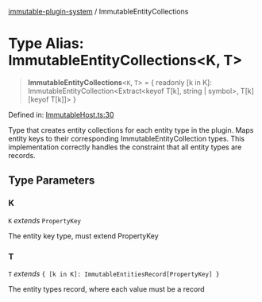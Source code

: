 [immutable-plugin-system](../README.md) / ImmutableEntityCollections

# Type Alias: ImmutableEntityCollections\<K, T\>

> **ImmutableEntityCollections**\<`K`, `T`\> = \{ readonly \[k in K\]: ImmutableEntityCollection\<Extract\<keyof T\[k\], string \| symbol\>, T\[k\]\[keyof T\[k\]\]\> \}

Defined in: [ImmutableHost.ts:30](https://github.com/agladysh/immutable-plugin-system/blob/1e3844304b71a6cb1d44c2f57e31e6fc81a4ed82/src/ImmutableHost.ts#L30)

Type that creates entity collections for each entity type in the plugin.
Maps entity keys to their corresponding ImmutableEntityCollection types.
This implementation correctly handles the constraint that all entity types are records.

## Type Parameters

### K

`K` *extends* `PropertyKey`

The entity key type, must extend PropertyKey

### T

`T` *extends* `{ [k in K]: ImmutableEntitiesRecord[PropertyKey] }`

The entity types record, where each value must be a record

